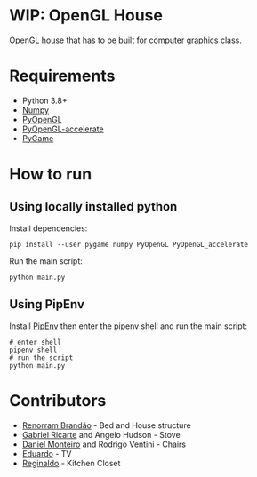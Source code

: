 # WIP: OpenGL House
OpenGL house that has to be built for computer graphics class.

# Requirements

- Python 3.8+
- [Numpy](https://pypi.org/project/numpy/)
- [PyOpenGL](https://pypi.org/project/PyOpenGL/) 
- [PyOpenGL-accelerate](https://pypi.org/project/PyOpenGL-accelerate/)
- [PyGame](https://pypi.org/project/pygame/)
 
# How to run

## Using locally installed python

Install dependencies:

```shell script
pip install --user pygame numpy PyOpenGL PyOpenGL_accelerate
```

Run the main script:

```shell script
python main.py
```

## Using PipEnv

Install [PipEnv](https://pipenv.pypa.io/en/latest/) then enter the pipenv shell and run the main script:

```shell script
# enter shell
pipenv shell
# run the script
python main.py
```

# Contributors

- [Renorram Brandão](https://github.com/renorram) - Bed and House structure
- [Gabriel Ricarte](https://github.com/nazod) and Angelo Hudson - Stove
- [Daniel Monteiro](https://github.com/DaniellSousa) and Rodrigo Ventini - Chairs
- [Eduardo](https://github.com/eduardomb9) - TV
- [Reginaldo](https://github.com/NaldoMS) - Kitchen Closet
